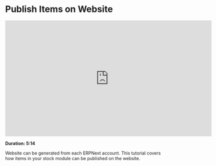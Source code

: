 <!-- add-breadcrumbs -->
<!-- add-breadcrumbs -->
# Publish Items on Website

<iframe width="660" height="371" src="https://www.youtube.com/embed/W31LBBNzbgc" frameborder="0" allowfullscreen></iframe>

**Duration: 5:14**

Website can be generated from each ERPNext account. This tutorial covers how items in your stock module can be published on the website.